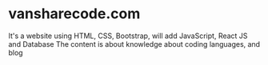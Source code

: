 # vansharecode.com

It's a website using HTML, CSS, Bootstrap, will add JavaScript, React JS and Database
The content is about knowledge about coding languages, and blog
